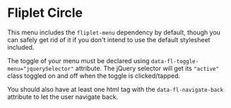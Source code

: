 # Fliplet Circle

This menu includes the `fliplet-menu` dependency by default, though you can safely get rid of it if you don't intend to use the default stylesheet included.

The toggle of your menu must be declared using `data-fl-toggle-menu="jquerySelector"` attribute. The jQuery selector will get its `"active"` class toggled on and off when the toggle is clicked/tapped.

You should also have at least one html tag with the `data-fl-navigate-back` attribute to let the user navigate back.

